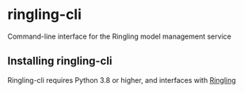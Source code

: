 # ringling-cli
Command-line interface for the Ringling model management service

## Installing ringling-cli
Ringling-cli requires Python 3.8 or higher, and interfaces with [Ringling](https://github.com/msoe-dise-project/ringling)
